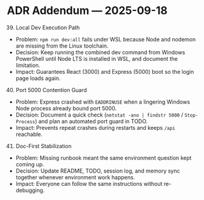 # ADR Addendum — 2025-09-18

39) Local Dev Execution Path
- Problem: `npm run dev:all` fails under WSL because Node and nodemon are missing from the Linux toolchain.
- Decision: Keep running the combined dev command from Windows PowerShell until Node LTS is installed in WSL, and document the limitation.
- Impact: Guarantees React (3000) and Express (5000) boot so the login page loads again.

40) Port 5000 Contention Guard
- Problem: Express crashed with `EADDRINUSE` when a lingering Windows Node process already bound port 5000.
- Decision: Document a quick check (`netstat -ano | findstr 5000` / `Stop-Process`) and plan an automated port guard in TODO.
- Impact: Prevents repeat crashes during restarts and keeps `/api` reachable.

41) Doc-First Stabilization
- Problem: Missing runbook meant the same environment question kept coming up.
- Decision: Update README, TODO, session log, and memory sync together whenever environment work happens.
- Impact: Everyone can follow the same instructions without re-debugging.
